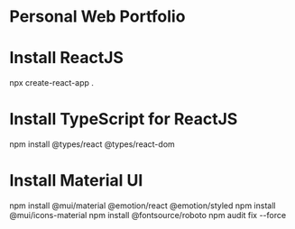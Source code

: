 # Personal Web Portfolio

# Install ReactJS
npx create-react-app .

# Install TypeScript for ReactJS
npm install @types/react @types/react-dom

# Install Material UI
npm install @mui/material @emotion/react @emotion/styled
npm install @mui/icons-material
npm install @fontsource/roboto
npm audit fix --force

